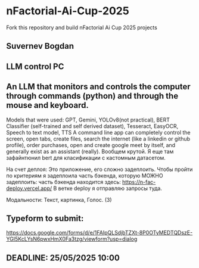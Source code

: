 # nFactorial-Ai-Cup-2025
Fork this repository and build nFactorial Ai Cup 2025 projects 

## Suvernev Bogdan

## LLM control PC

## An LLM that monitors and controls the computer through commands (python) and through the mouse and keyboard. 
Models that were used:
GPT, Gemini, YOLOv8(not practical), BERT Classifier (self-trained and self derived dataset), Tesseract, EasyOCR, Speech to text model, TTS
A command line app can completely control the screen, open tabs, create files, search the internet (like a linkedin or github profile), order purchases, open and create google meet by itself, and generally exist as an assistant (really).
Вообщем крутой.
Я еще там зафайнтюнил bert для класификации с кастомным датасетом.

На счет деплоя: Это приложение, его сложно задеплоить. Чтобы пройти по критериям я задеплоила часть бэкенда, которую МОЖНО задеплоить: часть бэкенда находится здесь: https://n-fac-deploy.vercel.app/
В ветке deploy я отправляю запросы туда.

Модальности: Текст, картинка, Голос. (3)

## Typeform to submit:
https://docs.google.com/forms/d/e/1FAIpQLSdjbTZXt-8P0OTyMEDTQDszE-YGI5KcLYsN6pwxHmX0Fa3tzg/viewform?usp=dialog

## DEADLINE: 25/05/2025 10:00
